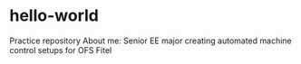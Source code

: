 # hello-world
Practice repository
About me: Senior EE major creating automated machine control setups for OFS Fitel
